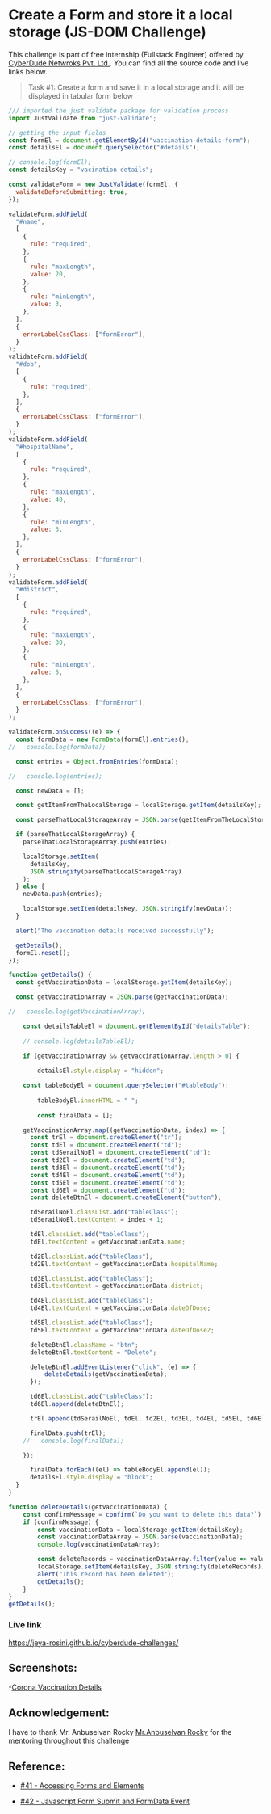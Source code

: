 # Create a Form and store it a local storage (JS-DOM Challenge)

This challenge is part of free internship (Fullstack Engineer) offered by [CyberDude Netwroks Pvt. Ltd.](https://www.cyberdudenetworks.com/). You can find all the source code and live links below.

> Task #1: Create a form and save it in a local storage and it will be displayed in tabular form below

```js
/// imported the just validate package for validation process
import JustValidate from "just-validate";

// getting the input fields
const formEl = document.getElementById("vaccination-details-form");
const detailsEl = document.querySelector("#details");

// console.log(formEl);
const detailsKey = "vacination-details";

const validateForm = new JustValidate(formEl, {
  validateBeforeSubmitting: true,
});

validateForm.addField(
  "#name",
  [
    {
      rule: "required",
    },
    {
      rule: "maxLength",
      value: 20,
    },
    {
      rule: "minLength",
      value: 3,
    },
  ],
  {
    errorLabelCssClass: ["formError"],
  }
);
validateForm.addField(
  "#dob",
  [
    {
      rule: "required",
    },
  ],
  {
    errorLabelCssClass: ["formError"],
  }
);
validateForm.addField(
  "#hospitalName",
  [
    {
      rule: "required",
    },
    {
      rule: "maxLength",
      value: 40,
    },
    {
      rule: "minLength",
      value: 3,
    },
  ],
  {
    errorLabelCssClass: ["formError"],
  }
);
validateForm.addField(
  "#district",
  [
    {
      rule: "required",
    },
    {
      rule: "maxLength",
      value: 30,
    },
    {
      rule: "minLength",
      value: 5,
    },
  ],
  {
    errorLabelCssClass: ["formError"],
  }
);

validateForm.onSuccess((e) => {
  const formData = new FormData(formEl).entries();
//   console.log(formData);

  const entries = Object.fromEntries(formData);

//   console.log(entries);

  const newData = [];

  const getItemFromTheLocalStorage = localStorage.getItem(detailsKey);

  const parseThatLocalStorageArray = JSON.parse(getItemFromTheLocalStorage);

  if (parseThatLocalStorageArray) {
    parseThatLocalStorageArray.push(entries);

    localStorage.setItem(
      detailsKey,
      JSON.stringify(parseThatLocalStorageArray)
    );
  } else {
    newData.push(entries);

    localStorage.setItem(detailsKey, JSON.stringify(newData));
  }

  alert("The vaccination details received successfully");

  getDetails();
  formEl.reset();
});

function getDetails() {
  const getVaccinationData = localStorage.getItem(detailsKey);

  const getVaccinationArray = JSON.parse(getVaccinationData);

//   console.log(getVaccinationArray);

    const detailsTableEl = document.getElementById("detailsTable");
    
    // console.log(detailsTableEl);

    if (getVaccinationArray && getVaccinationArray.length > 0) {
      
        detailsEl.style.display = "hidden";

    const tableBodyEl = document.querySelector("#tableBody");
    
        tableBodyEl.innerHTML = " ";
    
        const finalData = [];

    getVaccinationArray.map((getVaccinationData, index) => {
      const trEl = document.createElement("tr");
      const tdEl = document.createElement("td");
      const tdSerailNoEl = document.createElement("td");
      const td2El = document.createElement("td");
      const td3El = document.createElement("td");
      const td4El = document.createElement("td");
      const td5El = document.createElement("td");
      const td6El = document.createElement("td");
      const deleteBtnEl = document.createElement("button");

      tdSerailNoEl.classList.add("tableClass");
      tdSerailNoEl.textContent = index + 1;

      tdEl.classList.add("tableClass");
      tdEl.textContent = getVaccinationData.name;

      td2El.classList.add("tableClass");
      td2El.textContent = getVaccinationData.hospitalName;

      td3El.classList.add("tableClass");
      td3El.textContent = getVaccinationData.district;

      td4El.classList.add("tableClass");
      td4El.textContent = getVaccinationData.dateOfDose;

      td5El.classList.add("tableClass");
      td5El.textContent = getVaccinationData.dateOfDose2;

      deleteBtnEl.className = "btn";
      deleteBtnEl.textContent = "Delete";

      deleteBtnEl.addEventListener("click", (e) => {
          deleteDetails(getVaccinationData);
      });

      td6El.classList.add("tableClass");
      td6El.append(deleteBtnEl);

      trEl.append(tdSerailNoEl, tdEl, td2El, td3El, td4El, td5El, td6El);

      finalData.push(trEl);
    //   console.log(finalData);

    });

      finalData.forEach((el) => tableBodyEl.append(el));
      detailsEl.style.display = "block";
  }
}

function deleteDetails(getVaccinationData) {
    const confirmMessage = confirm(`Do you want to delete this data?`);
    if (confirmMessage) {
        const vaccinationData = localStorage.getItem(detailsKey);
        const vaccinationDataArray = JSON.parse(vaccinationData);
        console.log(vaccinationDataArray);

        const deleteRecords = vaccinationDataArray.filter(value => value.name != getVaccinationData.name);
        localStorage.setItem(detailsKey, JSON.stringify(deleteRecords));
        alert("This record has been deleted");
        getDetails();
    }
}
getDetails();
```
### Live link

https://jeya-rosini.github.io/cyberdude-challenges/

## Screenshots:

-[Corona Vaccination Details]()

## Acknowledgement:

I have to thank Mr. Anbuselvan Rocky [Mr.Anbuselvan Rocky](https://github.com/anburocky3) for the mentoring throughout this challenge

## Reference:

- [#41 - Accessing Forms and Elements](https://www.youtube.com/watch?v=8MibgZLbFRs&list=PL73Obo20O_7jhOOPDASWk0PVcRxGEyrm9&index=41)  

- [#42 - Javascript Form Submit and FormData Event](https://www.youtube.com/watch?v=RNvGJhNT2JM&list=PL73Obo20O_7jhOOPDASWk0PVcRxGEyrm9&index=42) 